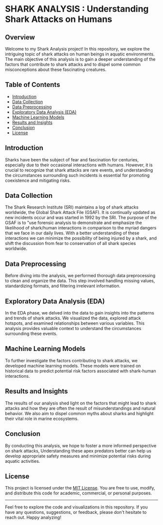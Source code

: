 # SHARK ANALYSIS : Understanding Shark Attacks on Humans

## Overview

Welcome to my Shark Analysis project! In this repository, we explore the intriguing topic of shark attacks on human beings in aquatic environments. The main objective of this analysis is to gain a deeper understanding of the factors that contribute to shark attacks and to dispel some common misconceptions about these fascinating creatures.

## Table of Contents

- [Introduction](#introduction)
- [Data Collection](#data-collection)
- [Data Preprocessing](#data-preprocessing)
- [Exploratory Data Analysis (EDA)](#exploratory-data-analysis-eda)
- [Machine Learning Models](#machine-learning-models)
- [Results and Insights](#results-and-insights)
- [Conclusion](#conclusion)
- [License](#license)

## Introduction

Sharks have been the subject of fear and fascination for centuries, especially due to their occasional interactions with humans. However, it is crucial to recognize that shark attacks are rare events, and understanding the circumstances surrounding such incidents is essential for promoting coexistence and mitigating risks.

## Data Collection

The Shark Research Institute (SRI) maintains a log of shark attacks worldwide, the Global Shark Attack File (GSAF). It is continually updated as new incidents occur and was started in 1992 by the SRI. The purpose of the GSAF is to "use forensic analysis to demonstrate and emphasize the likelihood of shark/human interactions in comparison to the myriad dangers that we face in our daily lives. With a better understanding of these interactions we can minimize the possibility of being injured by a shark, and shift the discussion from fear to conservation of all shark species worldwide.

## Data Preprocessing

Before diving into the analysis, we performed thorough data preprocessing to clean and organize the data. This step involved handling missing values, standardizing formats, and filtering irrelevant information.

## Exploratory Data Analysis (EDA)

In the EDA phase, we delved into the data to gain insights into the patterns and trends of shark attacks. We visualized the data, explored attack hotspots, and examined relationships between various variables. This analysis provides valuable context to understand the circumstances surrounding these events.

## Machine Learning Models

To further investigate the factors contributing to shark attacks, we developed machine learning models. These models were trained on historical data to predict potential risk factors associated with shark-human interactions.

## Results and Insights

The results of our analysis shed light on the factors that might lead to shark attacks and how they are often the result of misunderstandings and natural behavior. We also aim to dispel common myths about sharks and highlight their vital role in marine ecosystems.

## Conclusion

By conducting this analysis, we hope to foster a more informed perspective on shark attacks, Understanding these apex predators better can help us develop appropriate safety measures and minimize potential risks during aquatic activities.


## License

This project is licensed under the [MIT License](link-to-license-file). You are free to use, modify, and distribute this code for academic, commercial, or personal purposes.

---

Feel free to explore the code and visualizations in this repository. If you have any questions, suggestions, or feedback, please don't hesitate to reach out. Happy analyzing!
